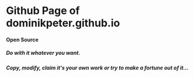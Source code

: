 # Github Page of dominikpeter.github.io


#### Open Source
##### Do with it whatever you want.
##### Copy, modify, claim it's your own work or try to make a fortune out of it...
